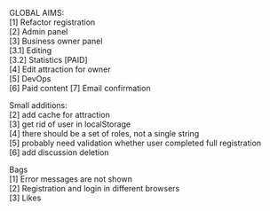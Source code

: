 GLOBAL AIMS: <br>
[1] Refactor registration <br>
[2] Admin panel <br>
[3] Business owner panel <br>
[3.1] Editing <br>
[3.2] Statistics [PAID] <br> 
[4] Edit attraction for owner <br>
[5] DevOps <br>
[6] Paid content
[7] Email confirmation

Small additions: <br>
[2] add cache for attraction <br>
[3] get rid of user in localStorage <br>
[4] there should be a set of roles, not a single string <br>
[5] probably need validation whether user completed full registration <br>
[6] add discussion deletion

Bags <br>
[1] Error messages are not shown <br>
[2] Registration and login in different browsers <br>
[3] Likes